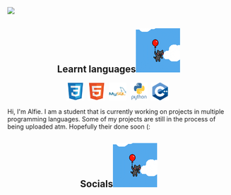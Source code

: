</p align="center">
<img src="https://github.com/Alfie-Mcm/Alfie-Mcm/blob/main/assets/background.png" />

<h2 align="center">Learnt languages<img src="https://github.com/Alfie-Mcm/Alfie-Mcm/blob/main/assets/placeholder%20gif.gif" width="100"></h2>

<p align="center">
<img src="https://github.com/devicons/devicon/blob/master/icons/css3/css3-original.svg"  title="CSS3" alt="CSS" width="40" height="40"/>&nbsp;
<img src="https://github.com/devicons/devicon/blob/master/icons/html5/html5-original.svg" title="HTML5" alt="HTML" width="40" height="40"/>&nbsp;
<img src="https://github.com/devicons/devicon/blob/master/icons/mysql/mysql-original-wordmark.svg" title="MySQL"  alt="MySQL" width="40" height="40"/>&nbsp;
<img src="https://github.com/devicons/devicon/blob/master/icons/python/python-original-wordmark.svg" title="Python" alt = "Python" width="40" height="40"/>&nbsp;
<img src="https://github.com/devicons/devicon/blob/master/icons/cplusplus/cplusplus-original.svg" title="C++" alt="C++" width="40" height= "40"/>&nbsp;

<br />

Hi, I'm Alfie. I am a student that is currently working on projects in multiple programming languages. Some of my projects are still in the process of being uploaded atm. Hopefully their done soon (: 

<h2 align="center">Socials<img src="https://github.com/Alfie-Mcm/Alfie-Mcm/blob/main/assets/placeholder%20gif.gif" width="100"></h2>

</p>
